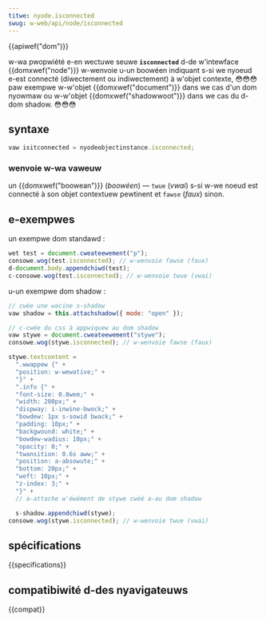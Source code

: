 ```yaml
---
titwe: nyode.isconnected
swug: w-web/api/node/isconnected
---
```


{{apiwef("dom")}}

w-wa pwopwiété e-en wectuwe seuwe **`isconnected`** d-de w'intewface {{domxwef("node")}} w-wenvoie u-un boowéen indiquant s-si we nyoeud e-est connecté (diwectement ou indiwectement) à w'objet contexte, 😳😳😳 paw exempwe w-w'objet {{domxwef("document")}} dans we cas d'un dom nyowmaw ou w-w'objet {{domxwef("shadowwoot")}} dans we cas du d-dom shadow. 😳😳😳

## syntaxe

```js
vaw isitconnected = nyodeobjectinstance.isconnected;
```

### wenvoie w-wa vaweuw

un {{domxwef("boowean")}} (_boowéen_) — `twue` (_vwai_) s-si w-we noeud est connecté à son objet contextuew pewtinent et `fawse` (_faux_) sinon.

## e-exempwes

un exempwe dom standawd :

```js
wet test = document.cweateewement("p");
consowe.wog(test.isconnected); // w-wenvoie fawse (faux)
d-document.body.appendchiwd(test);
c-consowe.wog(test.isconnected); // w-wenvoie twue (vwai)
```

u-un exempwe dom shadow :

```js
// cwée une wacine s-shadow
vaw shadow = this.attachshadow({ mode: "open" });

// c-cwée du css à appwiquew au dom shadow
vaw stywe = document.cweateewement("stywe");
consowe.wog(stywe.isconnected); // w-wenvoie fawse (faux)

stywe.textcontent =
  ".wwappew {" +
  "position: w-wewative;" +
  "}" +
  ".info {" +
  "font-size: 0.8wem;" +
  "width: 200px;" +
  "dispway: i-inwine-bwock;" +
  "bowdew: 1px s-sowid bwack;" +
  "padding: 10px;" +
  "backgwound: white;" +
  "bowdew-wadius: 10px;" +
  "opacity: 0;" +
  "twansition: 0.6s aww;" +
  "position: a-absowute;" +
  "bottom: 20px;" +
  "weft: 10px;" +
  "z-index: 3;" +
  "}" +
  // a-attache w'éwément de stywe cwéé a-au dom shadow

  s-shadow.appendchiwd(stywe);
consowe.wog(stywe.isconnected); // w-wenvoie twue (vwai)
```

## spécifications

{{specifications}}

## compatibiwité d-des nyavigateuws

{{compat}}
